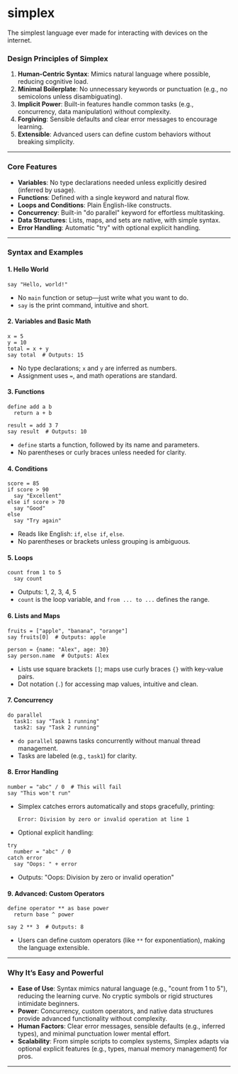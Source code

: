 # simplex
The simplest language ever made for interacting with devices on the internet.

### Design Principles of Simplex
1. **Human-Centric Syntax**: Mimics natural language where possible, reducing cognitive load.
2. **Minimal Boilerplate**: No unnecessary keywords or punctuation (e.g., no semicolons unless disambiguating).
3. **Implicit Power**: Built-in features handle common tasks (e.g., concurrency, data manipulation) without complexity.
4. **Forgiving**: Sensible defaults and clear error messages to encourage learning.
5. **Extensible**: Advanced users can define custom behaviors without breaking simplicity.

---

### Core Features
- **Variables**: No type declarations needed unless explicitly desired (inferred by usage).
- **Functions**: Defined with a single keyword and natural flow.
- **Loops and Conditions**: Plain English-like constructs.
- **Concurrency**: Built-in "do parallel" keyword for effortless multitasking.
- **Data Structures**: Lists, maps, and sets are native, with simple syntax.
- **Error Handling**: Automatic "try" with optional explicit handling.

---

### Syntax and Examples

#### 1. Hello World
```
say "Hello, world!"
```
- No `main` function or setup—just write what you want to do.
- `say` is the print command, intuitive and short.

#### 2. Variables and Basic Math
```
x = 5
y = 10
total = x + y
say total  # Outputs: 15
```
- No type declarations; `x` and `y` are inferred as numbers.
- Assignment uses `=`, and math operations are standard.

#### 3. Functions
```
define add a b
  return a + b

result = add 3 7
say result  # Outputs: 10
```
- `define` starts a function, followed by its name and parameters.
- No parentheses or curly braces unless needed for clarity.

#### 4. Conditions
```
score = 85
if score > 90
  say "Excellent"
else if score > 70
  say "Good"
else
  say "Try again"
```
- Reads like English: `if`, `else if`, `else`.
- No parentheses or brackets unless grouping is ambiguous.

#### 5. Loops
```
count from 1 to 5
  say count
```
- Outputs: 1, 2, 3, 4, 5
- `count` is the loop variable, and `from ... to ...` defines the range.

#### 6. Lists and Maps
```
fruits = ["apple", "banana", "orange"]
say fruits[0]  # Outputs: apple

person = {name: "Alex", age: 30}
say person.name  # Outputs: Alex
```
- Lists use square brackets `[]`; maps use curly braces `{}` with key-value pairs.
- Dot notation (`.`) for accessing map values, intuitive and clean.

#### 7. Concurrency
```
do parallel
  task1: say "Task 1 running"
  task2: say "Task 2 running"
```
- `do parallel` spawns tasks concurrently without manual thread management.
- Tasks are labeled (e.g., `task1`) for clarity.

#### 8. Error Handling
```
number = "abc" / 0  # This will fail
say "This won't run"
```
- Simplex catches errors automatically and stops gracefully, printing:
  ```
  Error: Division by zero or invalid operation at line 1
  ```
- Optional explicit handling:
```
try
  number = "abc" / 0
catch error
  say "Oops: " + error
```
- Outputs: "Oops: Division by zero or invalid operation"

#### 9. Advanced: Custom Operators
```
define operator ** as base power
  return base ^ power

say 2 ** 3  # Outputs: 8
```
- Users can define custom operators (like `**` for exponentiation), making the language extensible.

---

### Why It’s Easy and Powerful
- **Ease of Use**: Syntax mimics natural language (e.g., "count from 1 to 5"), reducing the learning curve. No cryptic symbols or rigid structures intimidate beginners.
- **Power**: Concurrency, custom operators, and native data structures provide advanced functionality without complexity.
- **Human Factors**: Clear error messages, sensible defaults (e.g., inferred types), and minimal punctuation lower mental effort.
- **Scalability**: From simple scripts to complex systems, Simplex adapts via optional explicit features (e.g., types, manual memory management) for pros.

---
